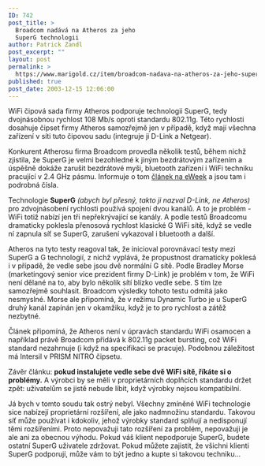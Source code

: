 ```yaml
---
ID: 742
post_title: >
  Broadcom nadává na Atheros za jeho
  SuperG technologii
author: Patrick Zandl
post_excerpt: ""
layout: post
permalink: >
  https://www.marigold.cz/item/broadcom-nadava-na-atheros-za-jeho-superg-technologii
published: true
post_date: 2003-12-15 12:06:00
---
```

<P>WiFi čipová sada firmy Atheros podporuje technologii SuperG, tedy dvojnásobnou rychlost 108 Mb/s oproti standardu 802.11g. Této rychlosti dosahuje čipset firmy Atheros samozřejmě jen v případě, když mají všechna zařízení v síti tuto čipovou sadu (integruje ji D-Link a Netgear). </P>
<P>Konkurent Atherosu firma Broadcom provedla několik testů, během nichž zjistila, že SuperG je velmi bezohledné k jiným bezdrátovým zařízením a úspěšně dokáže zarušit bezdrátové myši, bluetooth zařízení i WiFi techniku pracující v 2.4 GHz pásmu. Informuje o tom <A href="http://www.eweek.com/article2/0,4149,1391632,00.asp" target=_blank>článek na eWeek</A> a jsou tam i podrobná čísla. </P>
<P>Technologie <STRONG>SuperG</STRONG> <EM>(abych byl přesný, takto ji nazval D-Link, ne Atheros)</EM> pro zdvojnásobení rychlosti používá spojení dvou kanálů. A to je problém - WiFi totiž nabízí jen tři nepřekrývající se kanály. A podle testů Broadcomu dramaticky poklesla přenosová rychlost klasické G WiFi sítě, když se vedle ní zapnula síť se SuperG, zarušení vykazoval i bluetooth a další. &#160;</P>
<P>Atheros na tyto testy reagoval tak, že inicioval porovnávací testy mezi SuperG a G technologií, z nichž vyplává, že propustnost dramaticky poklesá i v případě, že vedle sebe jsou dvě normální G sítě. Podle Bradley Morse (marketingový senior vice prezident firmy D-Link) je problém v tom, že WiFi není dělané na to, aby bylo několik sítí blízko vedle sebe. S tím lze samozřejmě souhlasit. Broadcom výsledky tohoto testu odmítá jako nesmyslné. Morse ale připomíná, že v režimu Dynamic Turbo je u SuperG druhý kanál zapínán jen v okamžiku, když je to pro rychlost a zátěž nezbytné. </P>
<P>Článek připomíná, že Atheros není v úpravách standardu WiFi osamocen a například právě Broadcom přidává k 802.11g packet bursting, což WiFi standard nezahrnuje (i když na specifikaci se pracuje). Podobnou záležitost má Intersil v PRISM NITRO čipsetu. </P>
<P>Závěr článku: <STRONG>pokud instalujete vedle sebe dvě WiFi sítě, říkáte si o problémy.</STRONG> A výrobci by se měli v proprietárních doplňcích standardu držet zpět: uživatelům se jistě nebude líbit, když výrobky nejsou kompatibilní. </P>
<P>Já bych v tomto soudu tak ostrý nebyl. Všechny zmíněné WiFi technologie sice nabízejí proprietární rozšíření, ale jako nadmnožinu standardu. Takovou síť může používat i kdokoliv, jehož výrobky standard splňují a nedisponují těmi rozšířeními. Proto nepovažuji tato rozšíření za problém, nepovažuji je ale ani za obecnou výhodu. Pokud váš klient nepodporuje SuperG, budete ostatní SuperG uživatele zdržovat. Pokud můžete zajistit, že všichni klienti SuperG podporují, může vám to být jedno a kupte si takovou techniku...</P>